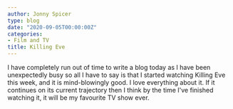 ```yaml
---
author: Jonny Spicer
type: blog
date: "2020-09-05T00:00:00Z"
categories:
- Film and TV
title: Killing Eve
---
```

I have completely run out of time to write a blog today as I have been unexpectedly busy so all I have to say is that
I started watching Killing Eve this week, and it is mind-blowingly good. I love everything about it. If it continues
on its current trajectory then I think by the time I've finished watching it, it will be my favourite TV show ever.
